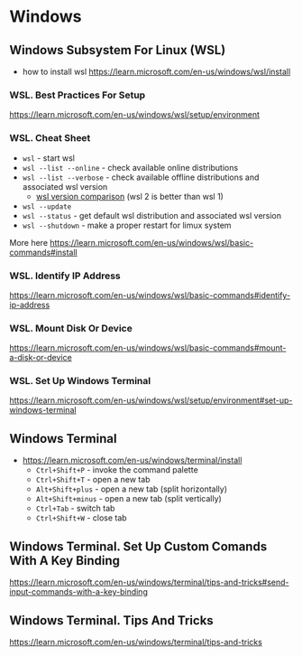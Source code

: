 # Windows

## Windows Subsystem For Linux (WSL)
- how to install wsl https://learn.microsoft.com/en-us/windows/wsl/install

### WSL. Best Practices For Setup
https://learn.microsoft.com/en-us/windows/wsl/setup/environment

### WSL. Cheat Sheet
- `wsl` - start wsl
- `wsl --list --online` - check available online distributions
- `wsl --list --verbose` - check available offline distributions and associated wsl version
    - [wsl version comparison](https://learn.microsoft.com/en-us/windows/wsl/compare-versions) (wsl 2 is better than wsl 1)
- `wsl --update`
- `wsl --status` - get default wsl distribution and associated wsl version
- `wsl --shutdown` - make a proper restart for limux system

More here https://learn.microsoft.com/en-us/windows/wsl/basic-commands#install

### WSL. Identify IP Address
https://learn.microsoft.com/en-us/windows/wsl/basic-commands#identify-ip-address

### WSL. Mount Disk Or Device
https://learn.microsoft.com/en-us/windows/wsl/basic-commands#mount-a-disk-or-device

### WSL. Set Up Windows Terminal
https://learn.microsoft.com/en-us/windows/wsl/setup/environment#set-up-windows-terminal

## Windows Terminal
- https://learn.microsoft.com/en-us/windows/terminal/install
  -  `Ctrl+Shift+P` - invoke the command palette
  -  `Ctrl+Shift+T` - open a new tab
  -  `Alt+Shift+plus` - open a new tab (split horizontally)
  -  `Alt+Shift+minus` - open a new tab (split vertically)
  -  `Ctrl+Tab` - switch tab
  -  `Ctrl+Shift+W` - close tab

## Windows Terminal. Set Up Custom Comands With A Key Binding
https://learn.microsoft.com/en-us/windows/terminal/tips-and-tricks#send-input-commands-with-a-key-binding

## Windows Terminal. Tips And Tricks
https://learn.microsoft.com/en-us/windows/terminal/tips-and-tricks
